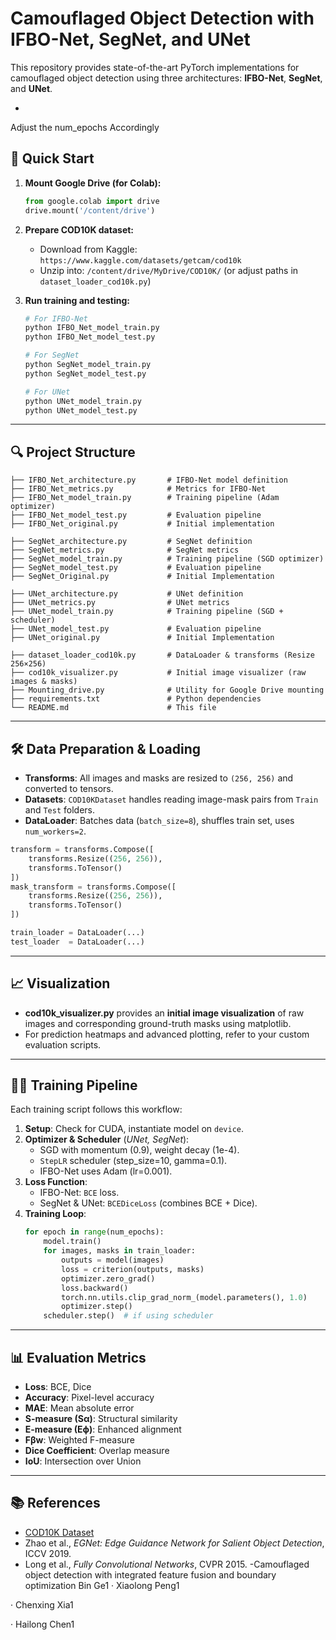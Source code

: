 # Camouflaged Object Detection with IFBO-Net, SegNet, and UNet

This repository provides state-of-the-art PyTorch implementations for camouflaged object detection using three architectures: **IFBO-Net**, **SegNet**, and **UNet**.

-
Adjust the num_epochs Accordingly

## 🚀 Quick Start

1. **Mount Google Drive (for Colab):**
   ```python
   from google.colab import drive
   drive.mount('/content/drive')
   ```

2. **Prepare COD10K dataset:**  
   - Download from Kaggle: `https://www.kaggle.com/datasets/getcam/cod10k`  
   - Unzip into: `/content/drive/MyDrive/COD10K/` (or adjust paths in `dataset_loader_cod10k.py`)

3. **Run training and testing:**  
   ```bash
   # For IFBO-Net
   python IFBO_Net_model_train.py
   python IFBO_Net_model_test.py

   # For SegNet
   python SegNet_model_train.py
   python SegNet_model_test.py

   # For UNet
   python UNet_model_train.py
   python UNet_model_test.py
   ```

---

## 🔍 Project Structure

```
├── IFBO_Net_architecture.py       # IFBO-Net model definition
├── IFBO_Net_metrics.py            # Metrics for IFBO-Net
├── IFBO_Net_model_train.py        # Training pipeline (Adam optimizer)
├── IFBO_Net_model_test.py         # Evaluation pipeline
├── IFBO_Net_original.py           # Initial implementation

├── SegNet_architecture.py         # SegNet definition
├── SegNet_metrics.py              # SegNet metrics
├── SegNet_model_train.py          # Training pipeline (SGD optimizer)
├── SegNet_model_test.py           # Evaluation pipeline
├── SegNet_Original.py             # Initial Implementation

├── UNet_architecture.py           # UNet definition
├── UNet_metrics.py                # UNet metrics
├── UNet_model_train.py            # Training pipeline (SGD + scheduler)
├── UNet_model_test.py             # Evaluation pipeline
├── UNet_original.py               # Initial Implementation

├── dataset_loader_cod10k.py       # DataLoader & transforms (Resize 256×256)
├── cod10k_visualizer.py           # Initial image visualizer (raw images & masks)
├── Mounting_drive.py              # Utility for Google Drive mounting
├── requirements.txt               # Python dependencies
└── README.md                      # This file
```

---

## 🛠️ Data Preparation & Loading

- **Transforms**: All images and masks are resized to `(256, 256)` and converted to tensors.
- **Datasets**: `COD10KDataset` handles reading image-mask pairs from `Train` and `Test` folders.
- **DataLoader**: Batches data (`batch_size=8`), shuffles train set, uses `num_workers=2`.

```python
transform = transforms.Compose([
    transforms.Resize((256, 256)),
    transforms.ToTensor()
])
mask_transform = transforms.Compose([
    transforms.Resize((256, 256)),
    transforms.ToTensor()
])

train_loader = DataLoader(...)
test_loader  = DataLoader(...)
```

---

## 📈 Visualization

- **cod10k_visualizer.py** provides an **initial image visualization** of raw images and corresponding ground-truth masks using matplotlib.  
- For prediction heatmaps and advanced plotting, refer to your custom evaluation scripts.

---

## 🏋️‍♂️ Training Pipeline

Each training script follows this workflow:

1. **Setup**: Check for CUDA, instantiate model on `device`.
2. **Optimizer & Scheduler** (_UNet, SegNet_):  
   - SGD with momentum (0.9), weight decay (1e-4).  
   - `StepLR` scheduler (step_size=10, gamma=0.1).  
   - IFBO-Net uses Adam (lr=0.001).
3. **Loss Function**:  
   - IFBO-Net: `BCE` loss.  
   - SegNet & UNet: `BCEDiceLoss` (combines BCE + Dice).
4. **Training Loop**:  
   ```python
   for epoch in range(num_epochs):
       model.train()
       for images, masks in train_loader:
           outputs = model(images)
           loss = criterion(outputs, masks)
           optimizer.zero_grad()
           loss.backward()
           torch.nn.utils.clip_grad_norm_(model.parameters(), 1.0)
           optimizer.step()
       scheduler.step()  # if using scheduler
   ```

---

## 📊 Evaluation Metrics

- **Loss**: BCE, Dice
- **Accuracy**: Pixel-level accuracy
- **MAE**: Mean absolute error
- **S-measure (Sα)**: Structural similarity
- **E-measure (Eϕ)**: Enhanced alignment
- **Fβw**: Weighted F-measure
- **Dice Coefficient**: Overlap measure
- **IoU**: Intersection over Union

---

## 📚 References

- [COD10K Dataset](https://www.kaggle.com/datasets/getcam/cod10k)
- Zhao et al., *EGNet: Edge Guidance Network for Salient Object Detection*, ICCV 2019.
- Long et al., *Fully Convolutional Networks*, CVPR 2015.
-Camouflaged object detection with integrated feature fusion
  and boundary optimization
  Bin Ge1
· Xiaolong Peng1

· Chenxing Xia1

· Hailong Chen1

